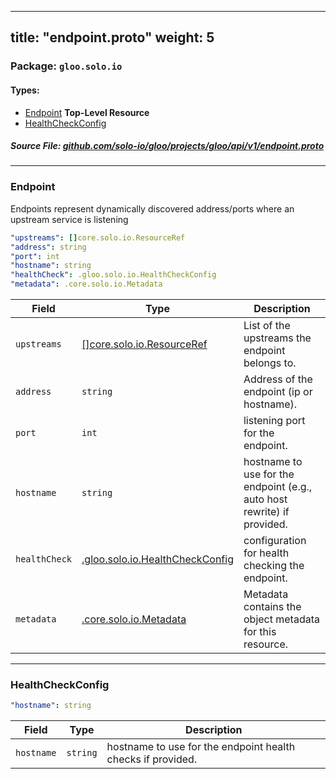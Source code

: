 
---
title: "endpoint.proto"
weight: 5
---

<!-- Code generated by solo-kit. DO NOT EDIT. -->


### Package: `gloo.solo.io` 
#### Types:


- [Endpoint](#endpoint) **Top-Level Resource**
- [HealthCheckConfig](#healthcheckconfig)
  



##### Source File: [github.com/solo-io/gloo/projects/gloo/api/v1/endpoint.proto](https://github.com/solo-io/gloo/blob/master/projects/gloo/api/v1/endpoint.proto)





---
### Endpoint

 
Endpoints represent dynamically discovered address/ports where an upstream service is listening

```yaml
"upstreams": []core.solo.io.ResourceRef
"address": string
"port": int
"hostname": string
"healthCheck": .gloo.solo.io.HealthCheckConfig
"metadata": .core.solo.io.Metadata

```

| Field | Type | Description |
| ----- | ---- | ----------- | 
| `upstreams` | [[]core.solo.io.ResourceRef](../../../../../../solo-kit/api/v1/ref.proto.sk/#resourceref) | List of the upstreams the endpoint belongs to. |
| `address` | `string` | Address of the endpoint (ip or hostname). |
| `port` | `int` | listening port for the endpoint. |
| `hostname` | `string` | hostname to use for the endpoint (e.g., auto host rewrite) if provided. |
| `healthCheck` | [.gloo.solo.io.HealthCheckConfig](../endpoint.proto.sk/#healthcheckconfig) | configuration for health checking the endpoint. |
| `metadata` | [.core.solo.io.Metadata](../../../../../../solo-kit/api/v1/metadata.proto.sk/#metadata) | Metadata contains the object metadata for this resource. |




---
### HealthCheckConfig



```yaml
"hostname": string

```

| Field | Type | Description |
| ----- | ---- | ----------- | 
| `hostname` | `string` | hostname to use for the endpoint health checks if provided. |





<!-- Start of HubSpot Embed Code -->
<script type="text/javascript" id="hs-script-loader" async defer src="//js.hs-scripts.com/5130874.js"></script>
<!-- End of HubSpot Embed Code -->
